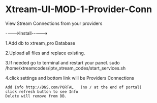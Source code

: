 # Xtream-UI-MOD-1-Provider-Conn
 View Stream Connections from your providers


---->Install----->

1.Add db to xtream_pro Database

2.Upload all files and replace existing.

3.If needed go to terminal and restart your panel.
               sudo /home/xtreamcodes/iptv_xtream_codes/start_services.sh

4.click settings and bottom link will be Providers Connections

    Add Info http://DNS.com/PORTAL   (no / at the end of portal)
    click refresh button to see Info
    Delete will remove from DB.
    
   
